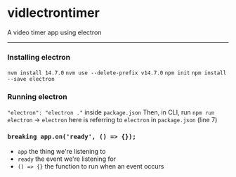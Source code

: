# vidlectrontimer

A video timer app using electron

---
### Installing electron
`nvm install 14.7.0`
`nvm use --delete-prefix v14.7.0`
`npm init`
`npm install --save electron`

### Running electron
`"electron": "electron ."` inside `package.json`
Then, in CLI, run `npm run electron` -> `electron` here is referring to `electron` in `package.json` (line 7)

### `breaking app.on('ready', () => {});`
- `app` the thing we're listening to
- `ready` the event we're listening for
- `() => {}` the function to run when an event occurs
